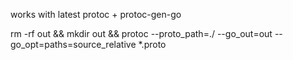 works with latest protoc + protoc-gen-go

rm -rf out && mkdir out && protoc --proto_path=./ --go_out=out --go_opt=paths=source_relative *.proto
